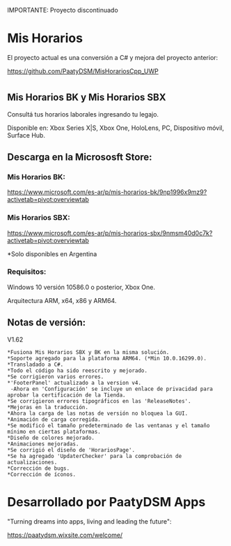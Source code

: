 IMPORTANTE: Proyecto discontinuado

# Mis Horarios
El proyecto actual es una conversión a C# y mejora del proyecto anterior:

https://github.com/PaatyDSM/MisHorariosCpp_UWP
#


## Mis Horarios BK y Mis Horarios SBX
Consultá tus horarios laborales ingresando tu legajo.

Disponible en: Xbox Series X|S, Xbox One, HoloLens, PC, Dispositivo móvil, Surface Hub.


## Descarga en la Micrososft Store:
### Mis Horarios BK:
https://www.microsoft.com/es-ar/p/mis-horarios-bk/9np1996x9mz9?activetab=pivot:overviewtab

### Mis Horarios SBX:
https://www.microsoft.com/es-ar/p/mis-horarios-sbx/9nmsm40d0c7k?activetab=pivot:overviewtab


*Solo disponibles en Argentina

### Requisitos:

Windows 10 versión 10586.0 o posterior, Xbox One.

Arquitectura 	ARM, x64, x86 y ARM64.


## Notas de versión:
V1.62

    *Fusiona Mis Horarios SBX y BK en la misma solución.
    *Soporte agregado para la plataforma ARM64. (*Min 10.0.16299.0).
    *Transladado a C#.
    *Todo el código ha sido reescrito y mejorado.
    *Se corrigieron varios errores.
    *'FooterPanel' actualizado a la version v4.
     -Ahora en 'Configuración' se incluye un enlace de privacidad para aprobar la certificación de la Tienda.
    *Se corrigieron errores tipográficos en las 'ReleaseNotes'.
    *Mejoras en la traducción.
    *Ahora la carga de las notas de versión no bloquea la GUI.
    *Animación de carga corregida.
    *Se modificó el tamaño predeterminado de las ventanas y el tamaño mínimo en ciertas plataformas.
    *Diseño de colores mejorado.
    *Animaciones mejoradas.
    *Se corrigió el diseño de 'HorariosPage'.
    *Se ha agregado 'UpdaterChecker' para la comprobación de actualizaciones.
    *Corrección de bugs.
    *Corrección de íconos.
  
#
# Desarrollado por PaatyDSM Apps
"Turning dreams into apps, living and leading the future":

https://paatydsm.wixsite.com/welcome/
